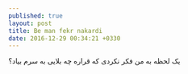 ```yaml
---
published: true
layout: post
title: Be man fekr nakardi
date: 2016-12-29 00:34:21 +0330
---
```

یک لحظه به من فکر نکردی که قراره چه بلایی به سرم بیاد؟